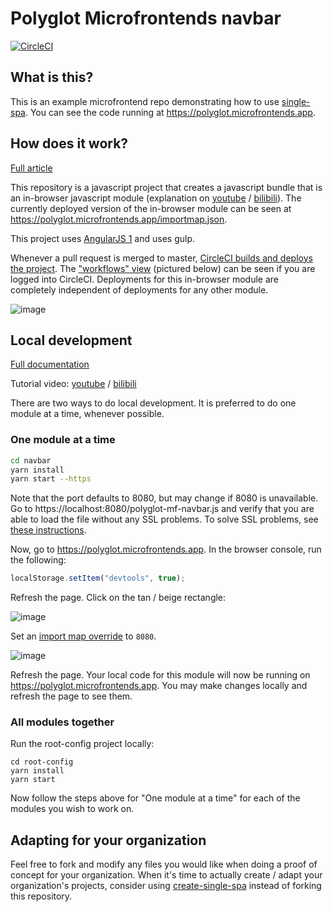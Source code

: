 # Polyglot Microfrontends navbar

[![CircleCI](https://circleci.com/gh/polyglot-microfrontends/navbar.svg?style=svg)](https://circleci.com/gh/polyglot-microfrontends/navbar)

## What is this?

This is an example microfrontend repo demonstrating how to use [single-spa](https://single-spa.js.org). You can see the code running at https://polyglot.microfrontends.app.

## How does it work?

[Full article](https://single-spa.js.org/docs/recommended-setup)

This repository is a javascript project that creates a javascript bundle that is an in-browser javascript module (explanation on [youtube](https://www.youtube.com/watch?v=Jxqiu6pdMSU&list=PLLUD8RtHvsAOhtHnyGx57EYXoaNsxGrTU&index=2) / [bilibili](https://www.bilibili.com/video/av83498486/)). The currently deployed version of the in-browser module can be seen at https://polyglot.microfrontends.app/importmap.json.

This project uses [AngularJS 1](https://angularjs.org) and uses gulp.

Whenever a pull request is merged to master, [CircleCI builds and deploys the project](https://circleci.com/gh/polyglot-microfrontends/navbar). The ["workflows" view](https://circleci.com/gh/polyglot-microfrontends/workflows) (pictured below) can be seen if you are logged into CircleCI. Deployments for this in-browser module are completely independent of deployments for any other module.

![image](https://user-images.githubusercontent.com/5524384/75210801-5ba02700-573f-11ea-8064-46af165cba0a.png)

## Local development

[Full documentation](https://single-spa.js.org/docs/recommended-setup#local-development)

Tutorial video: [youtube](https://www.youtube.com/watch?v=vjjcuIxqIzY&list=PLLUD8RtHvsAOhtHnyGx57EYXoaNsxGrTU&index=4) / [bilibili](https://www.bilibili.com/video/av83617789/)

There are two ways to do local development. It is preferred to do one module at a time, whenever possible.

### One module at a time

```sh
cd navbar
yarn install
yarn start --https
```

Note that the port defaults to 8080, but may change if 8080 is unavailable. Go to https://localhost:8080/polyglot-mf-navbar.js and verify that you are able to load the file without any SSL problems. To solve SSL problems, see [these instructions](https://improveandrepeat.com/2016/09/allowing-self-signed-certificates-on-localhost-with-chrome-and-firefox/).

Now, go to https://polyglot.microfrontends.app. In the browser console, run the following:

```js
localStorage.setItem("devtools", true);
```

Refresh the page. Click on the tan / beige rectangle:

![image](https://user-images.githubusercontent.com/5524384/75211359-e46b9280-5740-11ea-80bb-974846df414b.png)

Set an [import map override](https://github.com/joeldenning/import-map-overrides/) to `8080`.

![image](https://user-images.githubusercontent.com/5524384/75211553-7e333f80-5741-11ea-97d6-d3d86ffd1826.png)

Refresh the page. Your local code for this module will now be running on https://polyglot.microfrontends.app. You may make changes locally and refresh the page to see them.

### All modules together

Run the root-config project locally:

```
cd root-config
yarn install
yarn start
```

Now follow the steps above for "One module at a time" for each of the modules you wish to work on.

## Adapting for your organization

Feel free to fork and modify any files you would like when doing a proof of concept for your organization. When it's time to actually create / adapt your organization's projects, consider using [create-single-spa](https://single-spa.js.org/docs/create-single-spa) instead of forking this repository.
